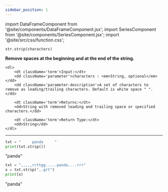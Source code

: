 ```yaml
---
sidebar_position: 1
---
```


import DataFrameComponent from '@site/components/DataFrameComponent.jsx';
import SeriesComponent from '@site/components/SeriesComponent.jsx';
import '@site/src/css/function.css';

<code>str.strip(characters)</code>

<div className='base'>
    <p><strong>Remove spaces at the beginning and at the end of the string.</strong></p>

    <dl>
        <dt className='term'>Input:</dt>
        <dd className='parameter'>characters : <em>String, optional</em></dd>
        <dd className='parameter-description'>A set of characters to remove as leading/trailing characters. Default is white space " ". </dd>

        <dt className='term'>Returns:</dt>
        <dd>String with removed leading and trailing space or specified characters.</dd>

        <dt className='term'>Return Type:</dt>
        <dd>String</dd>
    </dl>
</div>

---

```python
txt = "     panda     "
print(txt.strip())

```
"panda"

```python
txt = ",,,,,rrttgg.....panda....rrr"
x = txt.strip(",.grt")
print(x)

```
"panda"


